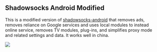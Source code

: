 ## Shadowsocks Android Modified

This is a modified version of [shadowsocks-android](https://github.com/shadowsocks/shadowsocks-android) that removes ads, removes reliance on Google services and uses local modules to instead online service, removes TV modules, plug-ins, and simplifies proxy mode and related settings and data. It works well in china.

![](https://github.com/xinlake/shadowsocks-android-modified/raw/master/Assets/srceen-1.jpg)
